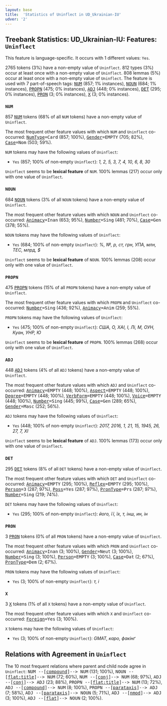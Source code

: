 ```yaml
---
layout: base
title:  'Statistics of Uninflect in UD_Ukrainian-IU'
udver: '2'
---
```


## Treebank Statistics: UD_Ukrainian-IU: Features: `Uninflect`

This feature is language-specific.
It occurs with 1 different values: `Yes`.

2765 tokens (3%) have a non-empty value of `Uninflect`.
812 types (3%) occur at least once with a non-empty value of `Uninflect`.
808 lemmas (5%) occur at least once with a non-empty value of `Uninflect`.
The feature is used with 7 part-of-speech tags: <tt><a href="uk_iu-pos-NUM.html">NUM</a></tt> (857; 1% instances), <tt><a href="uk_iu-pos-NOUN.html">NOUN</a></tt> (684; 1% instances), <tt><a href="uk_iu-pos-PROPN.html">PROPN</a></tt> (475; 0% instances), <tt><a href="uk_iu-pos-ADJ.html">ADJ</a></tt> (448; 0% instances), <tt><a href="uk_iu-pos-DET.html">DET</a></tt> (295; 0% instances), <tt><a href="uk_iu-pos-PRON.html">PRON</a></tt> (3; 0% instances), <tt><a href="uk_iu-pos-X.html">X</a></tt> (3; 0% instances).

### `NUM`

857 <tt><a href="uk_iu-pos-NUM.html">NUM</a></tt> tokens (68% of all `NUM` tokens) have a non-empty value of `Uninflect`.

The most frequent other feature values with which `NUM` and `Uninflect` co-occurred: <tt><a href="uk_iu-feat-NumType.html">NumType</a></tt><tt>=Card</tt> (857; 100%), <tt><a href="uk_iu-feat-Gender.html">Gender</a></tt><tt>=EMPTY</tt> (705; 82%), <tt><a href="uk_iu-feat-Case.html">Case</a></tt><tt>=Nom</tt> (503; 59%).

`NUM` tokens may have the following values of `Uninflect`:

* `Yes` (857; 100% of non-empty `Uninflect`): <em>1, 2, 5, 3, 7, 4, 10, 6, 8, 30</em>

`Uninflect` seems to be **lexical feature** of `NUM`. 100% lemmas (217) occur only with one value of `Uninflect`.

### `NOUN`

684 <tt><a href="uk_iu-pos-NOUN.html">NOUN</a></tt> tokens (3% of all `NOUN` tokens) have a non-empty value of `Uninflect`.

The most frequent other feature values with which `NOUN` and `Uninflect` co-occurred: <tt><a href="uk_iu-feat-Animacy.html">Animacy</a></tt><tt>=Inan</tt> (653; 95%), <tt><a href="uk_iu-feat-Number.html">Number</a></tt><tt>=Sing</tt> (481; 70%), <tt><a href="uk_iu-feat-Case.html">Case</a></tt><tt>=Gen</tt> (378; 55%).

`NOUN` tokens may have the following values of `Uninflect`:

* `Yes` (684; 100% of non-empty `Uninflect`): <em>%, №, р, ст, грн, УПА, млн, ТЕС, млрд, $</em>

`Uninflect` seems to be **lexical feature** of `NOUN`. 100% lemmas (208) occur only with one value of `Uninflect`.

### `PROPN`

475 <tt><a href="uk_iu-pos-PROPN.html">PROPN</a></tt> tokens (15% of all `PROPN` tokens) have a non-empty value of `Uninflect`.

The most frequent other feature values with which `PROPN` and `Uninflect` co-occurred: <tt><a href="uk_iu-feat-Number.html">Number</a></tt><tt>=Sing</tt> (436; 92%), <tt><a href="uk_iu-feat-Animacy.html">Animacy</a></tt><tt>=Anim</tt> (259; 55%).

`PROPN` tokens may have the following values of `Uninflect`:

* `Yes` (475; 100% of non-empty `Uninflect`): <em>США, О, ХАІ, І, Лі, М, ОУН, Куан, УНР, Ю</em>

`Uninflect` seems to be **lexical feature** of `PROPN`. 100% lemmas (268) occur only with one value of `Uninflect`.

### `ADJ`

448 <tt><a href="uk_iu-pos-ADJ.html">ADJ</a></tt> tokens (4% of all `ADJ` tokens) have a non-empty value of `Uninflect`.

The most frequent other feature values with which `ADJ` and `Uninflect` co-occurred: <tt><a href="uk_iu-feat-Animacy.html">Animacy</a></tt><tt>=EMPTY</tt> (448; 100%), <tt><a href="uk_iu-feat-Aspect.html">Aspect</a></tt><tt>=EMPTY</tt> (448; 100%), <tt><a href="uk_iu-feat-Degree.html">Degree</a></tt><tt>=EMPTY</tt> (448; 100%), <tt><a href="uk_iu-feat-VerbForm.html">VerbForm</a></tt><tt>=EMPTY</tt> (448; 100%), <tt><a href="uk_iu-feat-Voice.html">Voice</a></tt><tt>=EMPTY</tt> (448; 100%), <tt><a href="uk_iu-feat-Number.html">Number</a></tt><tt>=Sing</tt> (445; 99%), <tt><a href="uk_iu-feat-Case.html">Case</a></tt><tt>=Gen</tt> (289; 65%), <tt><a href="uk_iu-feat-Gender.html">Gender</a></tt><tt>=Masc</tt> (252; 56%).

`ADJ` tokens may have the following values of `Uninflect`:

* `Yes` (448; 100% of non-empty `Uninflect`): <em>2017, 2016, 1, 21, 15, 1945, 26, 27, 7, XI</em>

`Uninflect` seems to be **lexical feature** of `ADJ`. 100% lemmas (173) occur only with one value of `Uninflect`.

### `DET`

295 <tt><a href="uk_iu-pos-DET.html">DET</a></tt> tokens (8% of all `DET` tokens) have a non-empty value of `Uninflect`.

The most frequent other feature values with which `DET` and `Uninflect` co-occurred: <tt><a href="uk_iu-feat-Animacy.html">Animacy</a></tt><tt>=EMPTY</tt> (295; 100%), <tt><a href="uk_iu-feat-Reflex.html">Reflex</a></tt><tt>=EMPTY</tt> (295; 100%), <tt><a href="uk_iu-feat-Person.html">Person</a></tt><tt>=3</tt> (287; 97%), <tt><a href="uk_iu-feat-Poss.html">Poss</a></tt><tt>=Yes</tt> (287; 97%), <tt><a href="uk_iu-feat-PronType.html">PronType</a></tt><tt>=Prs</tt> (287; 97%), <tt><a href="uk_iu-feat-Number.html">Number</a></tt><tt>=Sing</tt> (219; 74%).

`DET` tokens may have the following values of `Uninflect`:

* `Yes` (295; 100% of non-empty `Uninflect`): <em>його, її, їх, т, інш, ин, ін</em>

### `PRON`

3 <tt><a href="uk_iu-pos-PRON.html">PRON</a></tt> tokens (0% of all `PRON` tokens) have a non-empty value of `Uninflect`.

The most frequent other feature values with which `PRON` and `Uninflect` co-occurred: <tt><a href="uk_iu-feat-Animacy.html">Animacy</a></tt><tt>=Inan</tt> (3; 100%), <tt><a href="uk_iu-feat-Gender.html">Gender</a></tt><tt>=Neut</tt> (3; 100%), <tt><a href="uk_iu-feat-Number.html">Number</a></tt><tt>=Sing</tt> (3; 100%), <tt><a href="uk_iu-feat-Person.html">Person</a></tt><tt>=EMPTY</tt> (3; 100%), <tt><a href="uk_iu-feat-Case.html">Case</a></tt><tt>=Dat</tt> (2; 67%), <tt><a href="uk_iu-feat-PronType.html">PronType</a></tt><tt>=Dem</tt> (2; 67%).

`PRON` tokens may have the following values of `Uninflect`:

* `Yes` (3; 100% of non-empty `Uninflect`): <em>т, і</em>

### `X`

3 <tt><a href="uk_iu-pos-X.html">X</a></tt> tokens (1% of all `X` tokens) have a non-empty value of `Uninflect`.

The most frequent other feature values with which `X` and `Uninflect` co-occurred: <tt><a href="uk_iu-feat-Foreign.html">Foreign</a></tt><tt>=Yes</tt> (3; 100%).

`X` tokens may have the following values of `Uninflect`:

* `Yes` (3; 100% of non-empty `Uninflect`): <em>GMAT, каро, факінґ</em>

## Relations with Agreement in `Uninflect`

The 10 most frequent relations where parent and child node agree in `Uninflect`:
<tt>NUM --[<tt><a href="uk_iu-dep-compound.html">compound</a></tt>]--> NUM</tt> (131; 100%),
<tt>NOUN --[<tt><a href="uk_iu-dep-flat-title.html">flat:title</a></tt>]--> NUM</tt> (72; 60%),
<tt>NUM --[<tt><a href="uk_iu-dep-conj.html">conj</a></tt>]--> NUM</tt> (68; 97%),
<tt>ADJ --[<tt><a href="uk_iu-dep-conj.html">conj</a></tt>]--> ADJ</tt> (23; 88%),
<tt>PROPN --[<tt><a href="uk_iu-dep-flat-title.html">flat:title</a></tt>]--> NUM</tt> (13; 72%),
<tt>ADJ --[<tt><a href="uk_iu-dep-compound.html">compound</a></tt>]--> NUM</tt> (8; 100%),
<tt>PROPN --[<tt><a href="uk_iu-dep-parataxis.html">parataxis</a></tt>]--> ADJ</tt> (7; 58%),
<tt>ADJ --[<tt><a href="uk_iu-dep-parataxis.html">parataxis</a></tt>]--> NOUN</tt> (5; 71%),
<tt>ADJ --[<tt><a href="uk_iu-dep-nmod.html">nmod</a></tt>]--> ADJ</tt> (3; 100%),
<tt>ADJ --[<tt><a href="uk_iu-dep-flat.html">flat</a></tt>]--> NOUN</tt> (2; 100%).

